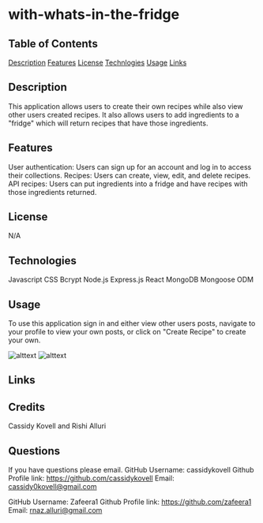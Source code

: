 # with-whats-in-the-fridge


## Table of Contents
[Description](#description)
[Features](#features)
[License](#license)
[Technlogies](#technologies)
[Usage](#usage)
[Links](#links)


## Description
This application allows users to create their own recipes while also view other users created recipes. It also allows users to add ingredients to a "fridge" which will return recipes that have those ingredients.


## Features
User authentication: Users can sign up for an account and log in to access their collections.
Recipes: Users can create, view, edit, and delete recipes.
API recipes: Users can put ingredients into a fridge and have recipes with those ingredients returned.

## License
N/A

## Technologies
Javascript
CSS
Bcrypt
Node.js
Express.js
React
MongoDB
Mongoose ODM

## Usage
To use this application sign in and either view other users posts, navigate to your profile to view your own posts, or click on "Create Recipe" to create your own.

![alttext]()
![alttext]()

## Links

## Credits
Cassidy Kovell and  Rishi Alluri 

## Questions
 If you have questions please email. 
GitHub Username: cassidykovell
Github Profile link: https://github.com/cassidykovell
Email: cassidy0kovell@gmail.com

GitHub Username: Zafeera1
Github Profile link: https://github.com/zafeera1
Email: rnaz.alluri@gmail.com
